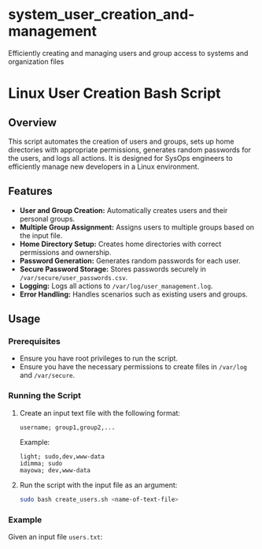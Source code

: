 # system_user_creation_and-management

Efficiently creating and managing users and group access to systems and organization files
# Linux User Creation Bash Script

## Overview
This script automates the creation of users and groups, sets up home directories with appropriate permissions, generates random passwords for the users, and logs all actions. It is designed for SysOps engineers to efficiently manage new developers in a Linux environment.

## Features
- **User and Group Creation:** Automatically creates users and their personal groups.
- **Multiple Group Assignment:** Assigns users to multiple groups based on the input file.
- **Home Directory Setup:** Creates home directories with correct permissions and ownership.
- **Password Generation:** Generates random passwords for each user.
- **Secure Password Storage:** Stores passwords securely in `/var/secure/user_passwords.csv`.
- **Logging:** Logs all actions to `/var/log/user_management.log`.
- **Error Handling:** Handles scenarios such as existing users and groups.

## Usage

### Prerequisites
- Ensure you have root privileges to run the script.
- Ensure you have the necessary permissions to create files in `/var/log` and `/var/secure`.

### Running the Script
1. Create an input text file with the following format:
    ```
    username; group1,group2,...
    ```
    Example:
    ```
    light; sudo,dev,www-data
    idimma; sudo
    mayowa; dev,www-data
    ```

2. Run the script with the input file as an argument:
    ```bash
    sudo bash create_users.sh <name-of-text-file>
    ```

### Example
Given an input file `users.txt`:

